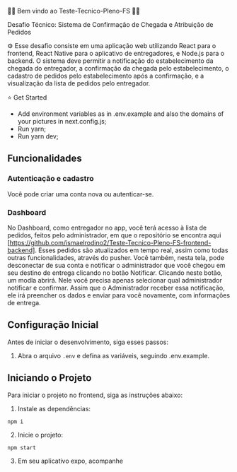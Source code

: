 📝📝 Bem vindo ao Teste-Tecnico-Pleno-FS 📝📝

Desafio Técnico: Sistema de Confirmação de Chegada e Atribuição de Pedidos

⚙️  Esse desafio consiste em uma aplicação web utilizando React para o frontend, React Native para o aplicativo de entregadores, e Node.js para o backend. O sistema deve permitir a notificação do estabelecimento da chegada do entregador, a confirmação da chegada pelo estabelecimento, o cadastro de pedidos pelo estabelecimento após a confirmação, e a visualização da lista de pedidos pelo entregador.



⭐ Get Started
* Add environment variables as in .env.example and also the domains of your pictures in next.config.js;
* Run yarn;
* Run yarn dev;



## Funcionalidades

### Autenticação e cadastro
Você pode criar uma conta nova ou autenticar-se.

### Dashboard
No Dashboard, como entregador no app, você terá acesso à lista de pedidos, feitos pelo administrador, em que o repositório se encontra aqui [https://github.com/ismaelrodino2/Teste-Tecnico-Pleno-FS-frontend-backend]. Esses pedidos são atualizados em tempo real, assim como todas outras funcionalidades, através do pusher. Você também, nesta tela, pode desconectar de sua conta e notificar o administrador que você chegou em seu destino de entrega clicando no botão Notificar. Clicando neste botão, um modla abrirá. Nele você precisa apenas selecionar qual administrador notificar e confirmar.
Assim que o Administrador receber essa notificação, ele irá preencher os dados e enviar para você novamente, com informações de entrega.

## Configuração Inicial

Antes de iniciar o desenvolvimento, siga esses passos:

1. Abra o arquivo `.env` e defina as variáveis, seguindo .env.example.

## Iniciando o Projeto

Para iniciar o projeto no frontend, siga as instruções abaixo:

1. Instale as dependências:
  ```#!/bin/sh
  npm i
  ```
2. Inicie o projeto:
  ```#!/bin/sh
  npm start
  ```
3. Em seu aplicativo expo, acompanhe
